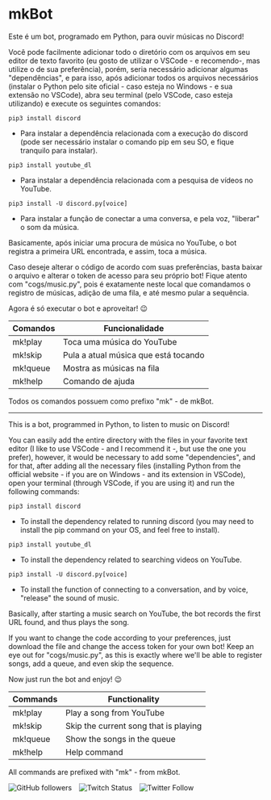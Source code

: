 # mkBot

Este é um bot, programado em Python, para ouvir músicas no Discord!

Você pode facilmente adicionar todo o diretório com os arquivos em seu editor de texto favorito (eu gosto de utilizar o VSCode - e recomendo-, mas utilize o de sua preferência), porém, seria necessário adicionar algumas "dependências", e para isso, após adicionar todos os arquivos necessários (instalar o Python pelo site oficial - caso esteja no Windows - e sua extensão no VSCode), abra seu terminal (pelo VSCode, caso esteja utilizando) e execute os seguintes comandos:

```
pip3 install discord
```

- Para instalar a dependência relacionada com a execução do discord (pode ser necessário instalar o comando pip em seu SO, e fique tranquilo para instalar).

```
pip3 install youtube_dl
```

- Para instalar a dependência relacionada com a pesquisa de vídeos no YouTube.

```
pip3 install -U discord.py[voice]
```

- Para instalar a função de conectar a uma conversa, e pela voz, "liberar" o som da música.

Basicamente, após iniciar uma procura de música no YouTube, o bot registra a primeira URL encontrada, e assim, toca a música.

Caso deseje alterar o código de acordo com suas preferências, basta baixar o arquivo e alterar o token de acesso para seu próprio bot! Fique atento com "cogs/music.py", pois é exatamente neste local que comandamos o registro de músicas, adição de uma fila, e até mesmo pular a sequência. 

Agora é só executar o bot e aproveitar! 😉

| Comandos                      | Funcionalidade                             |
| ----------------------------- | ---------------------------------------- |
| mk!play | Toca uma música do YouTube |
| mk!skip          | Pula a atual música que está tocando |
| mk!queue      | Mostra as músicas na fila        |
| mk!help        | Comando de ajuda |

Todos os comandos possuem como prefixo "mk" - de mkBot.

---

This is a bot, programmed in Python, to listen to music on Discord!

You can easily add the entire directory with the files in your favorite text editor (I like to use VSCode - and I recommend it -, but use the one you prefer), however, it would be necessary to add some "dependencies", and for that, after adding all the necessary files (installing Python from the official website - if you are on Windows - and its extension in VSCode), open your terminal (through VSCode, if you are using it) and run the following commands: 

```
pip3 install discord
```

- To install the dependency related to running discord (you may need to install the pip command on your OS, and feel free to install).

```
pip3 install youtube_dl
```

- To install the dependency related to searching videos on YouTube.

```
pip3 install -U discord.py[voice]
```

- To install the function of connecting to a conversation, and by voice, "release" the sound of music.

Basically, after starting a music search on YouTube, the bot records the first URL found, and thus plays the song.

If you want to change the code according to your preferences, just download the file and change the access token for your own bot! Keep an eye out for "cogs/music.py", as this is exactly where we'll be able to register songs, add a queue, and even skip the sequence.

Now just run the bot and enjoy! 😉

| Commands                      | Functionality                         |
| ----------------------------- | ---------------------------------------- |
| mk!play | Play a song from YouTube |
| mk!skip          | Skip the current song that is playing |
| mk!queue      | Show the songs in the queue       |
| mk!help        | Help command |

All commands are prefixed with "mk" - from mkBot.

<img alt="GitHub followers" src="https://img.shields.io/github/followers/gutoso?style=social"> ⠀<img alt="Twitch Status" src="https://img.shields.io/twitch/status/holly1v4?style=social"> ⠀<img alt="Twitter Follow" src="https://img.shields.io/twitter/follow/gutolanjoni?style=social">
